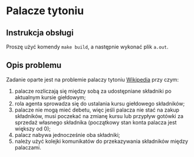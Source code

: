 # Palacze tytoniu

## Instrukcja obsługi

Proszę użyć komendy `make build`, a następnie wykonać plik `a.out`.

## Opis problemu

Zadanie oparte jest na problemie palaczy tytoniu [Wikipedia](https://en.wikipedia.org/wiki/Cigarette_smokers_problem) przy czym:

1. palacze rozliczają się między sobą za udostępniane składniki po aktualnym kursie giełdowym;
2. rola agenta sprowadza się do ustalania kursu giełdowego składników;
3. palacze nie mogą mieć debetu, więc jeśli palacza nie stać na zakup składników, musi poczekać na zmianę kursu lub przypływ gotówki za sprzedaż własnego składnika (początkowy stan konta palacza jest większy od 0);
4. palacz nabywa jednocześnie oba składniki;
5. należy użyć kolejki komunikatów do przekazywania składników między palaczami.
